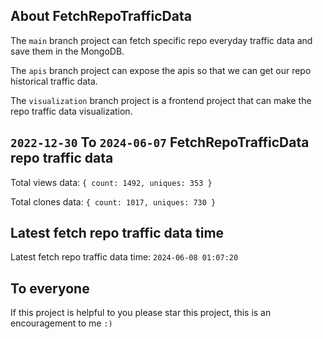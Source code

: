 ## About FetchRepoTrafficData

The `main` branch project can fetch specific repo everyday traffic data and save them in the MongoDB.

The `apis` branch project can expose the apis so that we can get our repo historical traffic data.

The `visualization` branch project is a frontend project that can make the repo traffic data visualization.

## `2022-12-30` To `2024-06-07` FetchRepoTrafficData repo traffic data

Total views data: `{ count: 1492, uniques: 353 }`

Total clones data: `{ count: 1017, uniques: 730 }`

## Latest fetch repo traffic data time

Latest fetch repo traffic data time: `2024-06-08 01:07:20`

## To everyone

If this project is helpful to you please star this project, this is an encouragement to me `:)`



